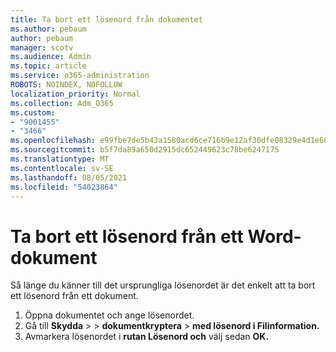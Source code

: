 ```yaml
---
title: Ta bort ett lösenord från dokumentet
ms.author: pebaum
author: pebaum
manager: scotv
ms.audience: Admin
ms.topic: article
ms.service: o365-administration
ROBOTS: NOINDEX, NOFOLLOW
localization_priority: Normal
ms.collection: Adm_O365
ms.custom:
- "9001455"
- "3466"
ms.openlocfilehash: e99fbe7de5b43a1580acd6ce716b9e12af30dfe08329e4d1e68f843b11d577e2
ms.sourcegitcommit: b5f7da89a650d2915dc652449623c78be6247175
ms.translationtype: MT
ms.contentlocale: sv-SE
ms.lasthandoff: 08/05/2021
ms.locfileid: "54023864"
---
```

# <a name="remove-a-password-from-a-word-document"></a>Ta bort ett lösenord från ett Word-dokument

Så länge du känner till det ursprungliga lösenordet är det enkelt att ta bort ett lösenord från ett dokument.

1. Öppna dokumentet och ange lösenordet.
2. Gå till **Skydda**  >    >  **dokumentkryptera**  >  **med lösenord i Filinformation.**
3. Avmarkera lösenordet i **rutan Lösenord och** välj sedan **OK.**